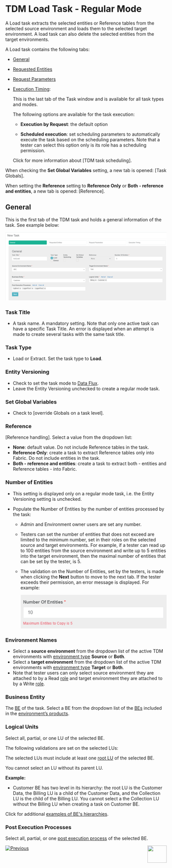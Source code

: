# TDM Load Task - Regular Mode

A Load task extracts the selected entities or Reference tables from the selected source environment and loads them to the selected target environment. A load task can also delete the selected entities from the target environments.

A Load task contains the following tabs:

- [General](#general)

- [Requested Entities](18_load_task_requested_entities_regular_mode)

- [Request Parameters](#request-parameters)

- [Execution Timing]():

  This is the last tab of the Task window and is available for all task types and modes.

  The following options are available  for the task execution:

  - **Execution by Request**: the default option

  - **Scheduled execution**: set scheduling parameters to automatically execute the task based on the scheduling parameters. Note that a tester can select this option only is its role has a scheduling permission.

  Click for more information about [TDM task scheduling].

When checking the **Set Global Variables** setting, a new tab is opened: [Task Globals].

When setting the **Reference** setting to **Reference Only** or **Both - reference and entities**, a new tab is opened: [Reference].

## General

This is the first tab of the TDM task and holds a general information of the task. See example below:

![general tab](images/load_general_tab_regular.png)

### Task Title

- A task name. A mandatory setting. Note that only one active task can have a specific Task Title. An error is displayed when an attempt is made to create several tasks with the same task title.

### Task Type

- Load or Extract. Set the task type to **Load**.

### Entity Versioning

- Check to set the task mode to [Data Flux](15_data_flux_task.md). 
- Leave the Entity Versioning unchecked to create a regular mode task.

### Set Global Variables 

- Check to [override Globals on a task level].

### Reference 

[Reference handling]. Select a value from the dropdown list:

- **None**: default value. Do not include Reference tables in the task.
- **Reference Only**: create a task to extract Reference tables only into Fabric. Do not include entities in the task.
- **Both - reference and entities**: create a task to extract both - entities and Reference tables - into Fabric.

### Number of Entities 

- This setting is displayed only on a regular mode task, i.e. the Entity Versioning setting is unchecked. 

- Populate the Number of Entities by the number of entities processed by the task:

  - Admin and Environment owner users are set any number.

  - Testers can set the number of entities that does not exceed are limited to the minimum number, set in their roles on the selected source and target environments. For example, if a tester can read up to 100 entities from the source environment and write up to 5 entities into the target environment, then the maximal number of entities that can be set by the tester, is 5. 

  - The validation on the Number of Entities, set by the testers, is made when clicking the **Next** button to move to the next tab. If the tester exceeds their permission, an error message is displayed. For example:

     

    ![validation error](images/task_number_of_entities_validation.png)

  

### Environment Names

- Select a **source environment** from the dropdown list of the active TDM environments with [environment type](08_environment_window_general_information.md#environment-type) **Source** or **Both**. 
- Select a **target environment** from the dropdown list of the active TDM environments with [environment type](08_environment_window_general_information.md#environment-type) **Target** or **Both**. 
- Note that tester users can only select source environment they are attached to by a Read [role](10_environment_roles_tab.md) and target environment they are attached to by a Write [role](10_environment_roles_tab.md). 

### Business Entity

The [BE](04_tdm_gui_business_entity_window.md) of the task. Select a BE from the dropdown list of the [BEs](05_tdm_gui_product_window.md#be-and-lu-product-relationship) included in the [environment’s products](11_environment_products_tab.md). 

### Logical Units

Select all, partial, or one LU of the selected BE. 

The following validations are set on the selected LUs:

The selected LUs must include at least one [root LU](/articles/TDM/tdm_overview/03_business_entity_overview.md#root-lu) of the selected BE. 

You cannot select an LU without its parent LU. 

**Example:**

- Customer BE has two level in its hierarchy: the  root LU is the Customer Data, the Billing LU is a child of the Customer Data, and the Collection LU is the child of the Billing LU. You cannot select a the Collection LU without the Billing LU when creating a task on Customer BE.

Click for additional [examples of BE's hierarchies](/articles/TDM/tdm_overview/03_business_entity_overview.md).

### Post Execution Processes

Select all, partial, or one [post execution process](04_tdm_gui_business_entity_window.md#post-execution-processes-tab) of the selected BE.



 [![Previous](/articles/images/Previous.png)](16_extract_task.md)[<img align="right" width="60" height="54" src="/articles/images/Next.png">](18_load_task_requested_entities_regular_mode.md)

